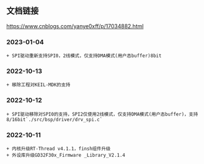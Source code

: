 ## 文档链接
https://www.cnblogs.com/yanye0xff/p/17034882.html

### 2023-01-04
    + SPI驱动重新支持SPI0，2线模式，仅支持DMA模式(用户态buffer)8bit
### 2022-10-13
    + 移除工程对KEIL-MDK的支持
### 2022-10-12
    + SPI驱动移除对SPI0的支持，SPI2仅使用2线模式，仅支持DMA模式(用户态buffer)，支持8/16bit`./src/bsp/driver/drv_spi.c`
### 2022-10-11
    + 内核升级RT-Thread v4.1.1，finsh组件升级
    + 外设库升级GD32F30x_Firmware _Library_V2.1.4